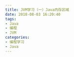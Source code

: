 ```yaml
---
title: JVM学习（一）Java内存区域
date: 2018-08-03 16:20:40
tags: 
- Java
- 编程
- JVM
categories:
- 编程学习
- Java
---
```

